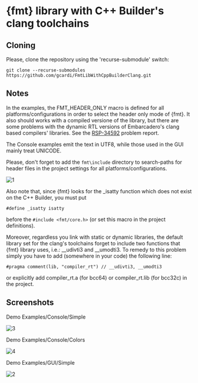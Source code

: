 # {fmt} library with C++ Builder's clang toolchains

## Cloning

Please, clone the repository using the 'recurse-submodule' switch:

```
git clone --recurse-submodules https://github.com/gcardi/FmtLibWithCppBuilderClang.git
```

## Notes

In the examples, the FMT_HEADER_ONLY macro is defined for all platforms/configurations in order to select the header only mode of {fmt}.
It also should works with a compiled versione of the library, but there are some problems with the dynamic RTL versions of Embarcadero's clang based compilers' libraries. See the [RSP-34592](https://quality.embarcadero.com/browse/RSP-34592) problem report.

The Console examples emit the text in UTF8, while those used in the GUI mainly treat UNICODE.

Please, don't forget to add the ```fmt\include``` directory to search-paths for header files in the project settings for all platforms/configurations.

<a><img src="docs/assets/images/1.png" alt="1" border="0"></a>

Also note that, since {fmt} looks for the _isatty function which does not exist on the C++ Builder, you must put 

```#define _isatty isatty```

before the ```#include <fmt/core.h>``` (or set this macro in the project definitions).

Moreover, regardless you link with static or dynamic libraries, the default library set for the clang's toolchains forget to include two functions that {fmt} library uses, i.e.: __udivti3 and __umodti3. To remedy to this problem simply you have to add (somewhere in your code) the following line:

```#pragma comment(lib, "compiler_rt") // __udivti3, __umodti3```

or explicitly add compiler_rt.a (for bcc64) or compiler_rt.lib (for bcc32c) in the project.

## Screenshots

Demo Examples/Console/Simple

<a><img src="docs/assets/images/3.png" alt="3" border="0"></a>

Demo Examples/Console/Colors

<a><img src="docs/assets/images/4.png" alt="4" border="0"></a>

Demo Examples/GUI/Simple

<a><img src="docs/assets/images/2.png" alt="2" border="0"></a>
